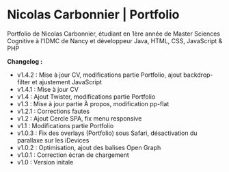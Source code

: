 # Nicolas Carbonnier | Portfolio
Portfolio de Nicolas Carbonnier, étudiant en 1ère année de Master Sciences Cognitive à l'IDMC de Nancy et développeur Java, HTML, CSS, JavaScript &amp; PHP

**Changelog :**
- v1.4.2 : Mise à jour CV, modifications partie Portfolio, ajout backdrop-filter et ajustement JavaScript
- v1.4.1 : Mise à jour CV
- v1.4 : Ajout Twister, modifications partie Portfolio
- v1.3 : Mise à jour partie À propos, modification pp-flat
- v1.2.1 : Corrections fautes
- v1.2 : Ajout Cercle SPA, fix menu responsive
- v1.1 : Modifications partie Portfolio
- v1.0.3 : Fix des overlays (Portfolio) sous Safari, désactivation du parallaxe sur les iDevices
- v1.0.2 : Optimisation, ajout des balises Open Graph
- v1.0.1 : Correction écran de chargement
- v1.0 : Version initale